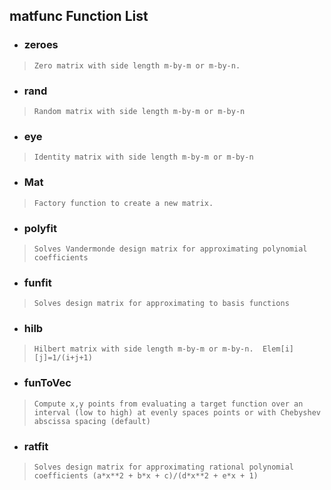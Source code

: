 ## matfunc Function List ##
  * ### zeroes ###
> `Zero matrix with side length m-by-m or m-by-n.`


  * ### rand ###
> `Random matrix with side length m-by-m or m-by-n`


  * ### eye ###
> `Identity matrix with side length m-by-m or m-by-n`


  * ### Mat ###
> `Factory function to create a new matrix.`


  * ### polyfit ###
> `Solves Vandermonde design matrix for approximating polynomial coefficients`


  * ### funfit ###
> `Solves design matrix for approximating to basis functions`


  * ### hilb ###
> `Hilbert matrix with side length m-by-m or m-by-n.  Elem[i][j]=1/(i+j+1)`


  * ### funToVec ###
> `Compute x,y points from evaluating a target function over an interval (low to high) at evenly spaces points or with Chebyshev abscissa spacing (default)`


  * ### ratfit ###
> `Solves design matrix for approximating rational polynomial coefficients (a*x**2 + b*x + c)/(d*x**2 + e*x + 1)`